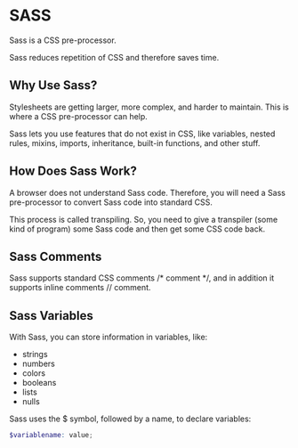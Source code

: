 # SASS
Sass is a CSS pre-processor.

Sass reduces repetition of CSS and therefore saves time.

## Why Use Sass?
Stylesheets are getting larger, more complex, and harder to maintain. This is where a CSS pre-processor can help.

Sass lets you use features that do not exist in CSS, like variables, nested rules, mixins, imports, inheritance, built-in functions, and other stuff.

## How Does Sass Work?
A browser does not understand Sass code. Therefore, you will need a Sass pre-processor to convert Sass code into standard CSS.

This process is called transpiling. So, you need to give a transpiler (some kind of program) some Sass code and then get some CSS code back.

## Sass Comments
Sass supports standard CSS comments /* comment */, and in addition it supports inline comments // comment.

## Sass Variables
With Sass, you can store information in variables, like:

- strings
- numbers
- colors
- booleans
- lists
- nulls

Sass uses the $ symbol, followed by a name, to declare variables:
```scss I'm A tab
$variablename: value;
```


